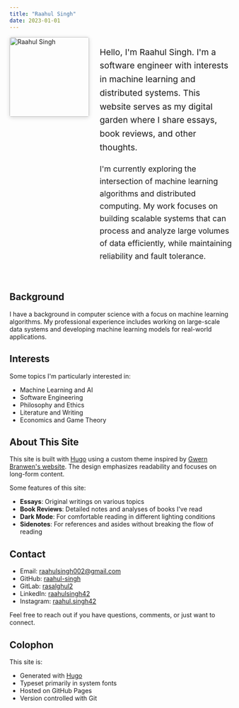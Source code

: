 ```yaml
---
title: "Raahul Singh"
date: 2023-01-01
---
```


<style>
  .container {
    max-width: 60rem !important;
  }
  main, .home-section, .markdown-content {
    max-width: 60rem !important;
  }
</style>

<div style="margin-bottom: 3rem;">
  <div style="display: flex; align-items: flex-start; gap: 1.5rem; margin-bottom: 2rem;">
    <img src="/images/profile.jpg" alt="Raahul Singh" style="width: 180px; border-radius: 4px; box-shadow: 0 2px 10px rgba(0,0,0,0.15); flex-shrink: 0;">
    <div style="align-self: center; flex: 1; min-width: 0;">
      <p style="font-size: 1.2rem; line-height: 1.6; margin-right: 0;">Hello, I'm Raahul Singh. I'm a software engineer with interests in machine learning and distributed systems. This website serves as my digital garden where I share essays, book reviews, and other thoughts.</p>
      <p style="font-size: 1.1rem; line-height: 1.6; margin-right: 0;">I'm currently exploring the intersection of machine learning algorithms and distributed computing. My work focuses on building scalable systems that can process and analyze large volumes of data efficiently, while maintaining reliability and fault tolerance.</p>
    </div>
  </div>
</div>

## Background

I have a background in computer science with a focus on machine learning algorithms. My professional experience includes working on large-scale data systems and developing machine learning models for real-world applications.

## Interests

Some topics I'm particularly interested in:

- Machine Learning and AI
- Software Engineering
- Philosophy and Ethics
- Literature and Writing
- Economics and Game Theory

## About This Site

This site is built with [Hugo](https://gohugo.io/) using a custom theme inspired by [Gwern Branwen's website](https://gwern.net). The design emphasizes readability and focuses on long-form content.

Some features of this site:

- **Essays**: Original writings on various topics
- **Book Reviews**: Detailed notes and analyses of books I've read
- **Dark Mode**: For comfortable reading in different lighting conditions
- **Sidenotes**: For references and asides without breaking the flow of reading

## Contact

<div class="contact-links">

- Email: raahulsingh002@gmail.com
- GitHub: [raahul-singh](https://github.com/raahul-singh)
- GitLab: [rasalghul2](https://gitlab.com/rasalghul2)
- LinkedIn: [raahulsingh42](https://linkedin.com/in/raahulsingh42)
- Instagram: [raahul.singh42](https://instagram.com/raahul.singh42)

</div>

Feel free to reach out if you have questions, comments, or just want to connect.

## Colophon

This site is:

- Generated with [Hugo](https://gohugo.io/)
- Typeset primarily in system fonts
- Hosted on GitHub Pages
- Version controlled with Git

<!-- The Recent Content section will be automatically added by the theme below -->